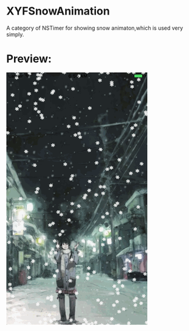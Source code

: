 # XYFSnowAnimation
A category of NSTimer for showing snow animaton,which is used very simply.
# Preview:
![img](https://github.com/CoderXYF/XYFSnowAnimation/blob/master/previewEffectGIFImage/preview.gif?raw=true)
